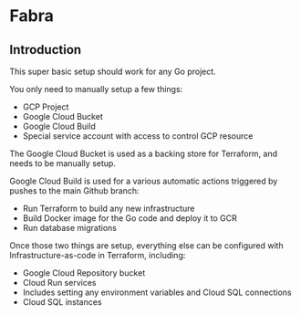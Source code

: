 # Fabra

## Introduction

This super basic setup should work for any Go project.

You only need to manually setup a few things:
- GCP Project
- Google Cloud Bucket
- Google Cloud Build
 - Special service account with access to control GCP resource

The Google Cloud Bucket is used as a backing store for Terraform, and needs to be manually setup.

Google Cloud Build is used for a various automatic actions triggered by pushes to the main Github branch:
- Run Terraform to build any new infrastructure
- Build Docker image for the Go code and deploy it to GCR
- Run database migrations

Once those two things are setup, everything else can be configured with Infrastructure-as-code in Terraform,
including:
- Google Cloud Repository bucket
- Cloud Run services
 - Includes setting any environment variables and Cloud SQL connections
- Cloud SQL instances
